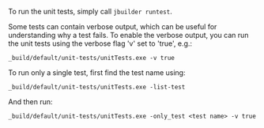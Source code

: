 To run the unit tests, simply call `jbuilder runtest`.

Some tests can contain verbose output, which can be useful for understanding why a test fails. To enable the verbose output, you can run the unit tests using the verbose flag 'v' set to 'true', e.g.:

`_build/default/unit-tests/unitTests.exe -v true`

To run only a single test, first find the test name using:

`_build/default/unit-tests/unitTests.exe -list-test`

And then run:
 
`_build/default/unit-tests/unitTests.exe -only_test <test name> -v true`

